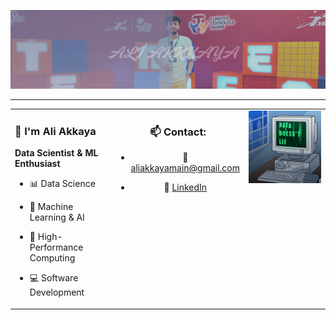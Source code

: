 <p align="center">
  <img src="doc/images/akkaya.png" alt="aliakkaya" width="1000"/>
</p>

---

<table>
  <tr>
    <td width="35%" valign="top">

### 👋 **I'm Ali Akkaya**

**Data Scientist & ML Enthusiast**

- 📊 Data Science  
- 🤖 Machine Learning & AI  
- 🚀 High-Performance Computing  
- 💻 Software Development  

    </td>
    
    <td width="30%" valign="top" align="center">

### 📫 **Contact:**

- 📧 [aliakkayamain@gmail.com](mailto:aliakkayamain@gmail.com)  
- 💼 [LinkedIn](https://linkedin.com/in/aliakkaya)

    </td>
    
    <td width="35%" valign="top" align="right">
      <img src="doc/images/datadoesntlie.gif" width="180"/>
    </td>
  </tr>
</table>
